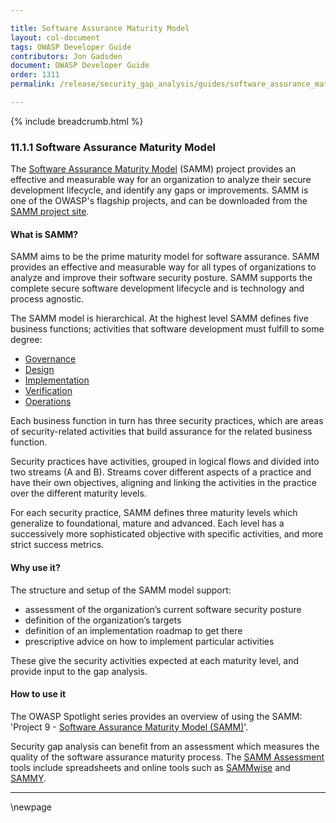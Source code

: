 ```yaml
---

title: Software Assurance Maturity Model
layout: col-document
tags: OWASP Developer Guide
contributors: Jon Gadsden
document: OWASP Developer Guide
order: 1311
permalink: /release/security_gap_analysis/guides/software_assurance_maturity_model/

---
```


{% include breadcrumb.html %}

### 11.1.1 Software Assurance Maturity Model

The [Software Assurance Maturity Model][samm] (SAMM) project provides an effective and measurable way for
an organization to analyze their secure development lifecycle, and identify any gaps or improvements.
SAMM is one of the OWASP's flagship projects, and can be downloaded from the [SAMM project site][samm-project].

#### What is SAMM?

SAMM aims to be the prime maturity model for software assurance.
SAMM provides an effective and measurable way for all types of organizations to analyze and improve
their software security posture.
SAMM supports the complete secure software development lifecycle and is technology and process agnostic.

The SAMM model is hierarchical. At the highest level SAMM defines five business functions;
activities that software development must fulfill to some degree:

* [Governance][sammg]
* [Design][sammd]
* [Implementation][sammi]
* [Verification][sammv]
* [Operations][sammo]

Each business function in turn has three security practices,
which are areas of security-related activities that build assurance for the related business function.

Security practices have activities, grouped in logical flows and divided into two streams (A and B).
Streams cover different aspects of a practice and have their own objectives,
aligning and linking the activities in the practice over the different maturity levels.

For each security practice, SAMM defines three maturity levels which generalize to foundational, mature and advanced.
Each level has a successively more sophisticated objective with specific activities, and more strict success metrics.

#### Why use it?

The structure and setup of the SAMM model support:

* assessment of the organization’s current software security posture
* definition of the organization’s targets
* definition of an implementation roadmap to get there
* prescriptive advice on how to implement particular activities

These give the security activities expected at each maturity level, and provide input to the gap analysis.

#### How to use it

The OWASP Spotlight series provides an overview of using the SAMM:
'Project 9 - [Software Assurance Maturity Model (SAMM)][spotlight09]'.

Security gap analysis can benefit from an assessment which measures the quality of the software assurance maturity process.
The [SAMM Assessment][samma] tools include spreadsheets and online tools such as [SAMMwise][samwise] and [SAMMY][sammy].

----


[samm]: https://owaspsamm.org/about/
[samma]: https://owaspsamm.org/assessment/
[sammd]: https://owaspsamm.org/model/design/
[sammg]: https://owaspsamm.org/model/governance/
[sammi]: https://owaspsamm.org/model/implementation
[sammo]: https://owaspsamm.org/model/operations
[sammv]: https://owaspsamm.org/model/verification
[samm-project]: https://owasp.org/www-project-samm/
[samwise]: https://github.com/owaspsamm/sammwise
[sammy]: https://sammy.codific.com/
[spotlight09]: https://youtu.be/N0zcZnkH5Wg

\newpage
